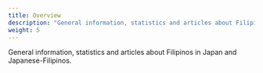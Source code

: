 ```yaml
---
title: Overview
description: "General information, statistics and articles about Filipinos in Japan and Japanese-Filipinos"
weight: 5
---
```

General information, statistics and articles about Filipinos in Japan and Japanese-Filipinos.